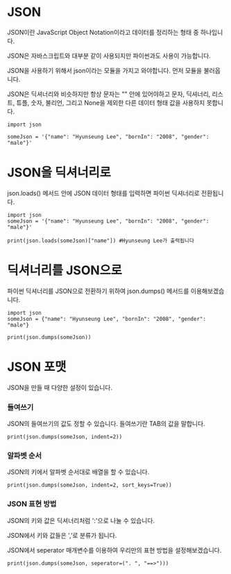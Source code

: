 # JSON

JSON이란 JavaScript Object Notation이라고 데이터를 정리하는 형태 중 하나입니다.

JSON은 자바스크립트와 대부분 같이 사용되지만 파이썬과도 사용이 가능합니다.

JSON을 사용하기 위해서 json이라는 모듈을 가지고 와야합니다. 먼저 모듈을 불러옵니다.

JSON은 딕셔너리와 비슷하지만 항상 문자는 "" 안에 있어야하고 문자, 딕셔너리, 리스트, 튜플, 숫자, 불리언, 그리고 None을 제외한 다른 데이터 형태 값을 사용하지 못합니다.

```
import json

someJson = '{"name": "Hyunseung Lee", "bornIn": "2008", "gender": "male"}'
```

# JSON을 딕셔너리로

json.loads() 메서드 안에 JSON 데이터 형태를 입력하면 파이썬 딕셔너리로 전환됩니다.

```
import json
someJson = '{"name": "Hyunseung Lee", "bornIn": "2008", "gender": "male"}'

print(json.loads(someJson)["name"]) #Hyunseung Lee가 출력됩니다
```

# 딕셔너리를 JSON으로

파이썬 딕셔너리를 JSON으로 전환하기 위하여 json.dumps() 메서드를 이용해보겠습니다.

```
import json
someJson = {"name": "Hyunseung Lee", "bornIn": "2008", "gender": "male"}

print(json.dumps(someJson))
```

# JSON 포맷

JSON을 만들 때 다양한 설정이 있습니다.

### 들여쓰기

JSON의 들여쓰기의 값도 정할 수 있습니다. 들여쓰기란 TAB의 값을 말합니다.

```
print(json.dumps(someJson, indent=2))
```

### 알파벳 순서

JSON의 키에서 알파벳 순서대로 배열을 할 수 있습니다.

```
print(json.dumps(someJson, indent=2, sort_keys=True))
```

### JSON 표현 방법

JSON의 키와 값은 딕셔너리처럼 ':'으로 나눌 수 있습니다.

JSON에서 키와 값들은 ','로 분류가 됩니다.

JSON에서 seperator 매개변수를 이용하여 우리만의 표현 방법을 설정해보겠습니다.

```
print(json.dumps(someJson, seperator=(". ", "==>")))
```
